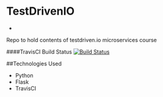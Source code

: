 # TestDrivenIO
-
Repo to hold contents of testdriven.io microservices course

####TravisCI Build Status
[![Build Status](https://travis-ci.org/cartman61616/testdriven-app.svg?branch=master)](https://travis-ci.org/cartman61616/testdriven-app)

##Technologies Used
* Python
* Flask
* TravisCI
 
